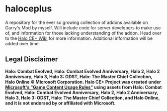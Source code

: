 # haloceplus
A repository for the ever so growing collection of addons available on Garry's Mod by myself. Will include code for server developers to make use of, and information for those lacking understanding of the addon.
Head over to the [Halo CE+ Wiki](https://github.com/SnowySnowtime/haloceplus/wiki) for more information. Additional information will be added over time.

## Legal Disclaimer
**Halo: Combat Evolved, Halo: Combat Evolved Anniversary, Halo 2, Halo 2 Anniversary, Halo 3, Halo 3: ODST, Halo: The Master Chief Collection, Halo Online © Microsoft Corporation. Halo CE+ Project was created under [Microsoft's "Game Content Usage Rules"](https://www.xbox.com/en-us/developers/rules) using assets from Halo: Combat Evolved, Halo: Combat Evolved Anniversary, Halo 2, Halo 2 Anniversary, Halo 3, Halo 3: ODST, Halo: The Master Chief Collection, and Halo Online, and it is not endorsed by or affiliated with Microsoft.**
